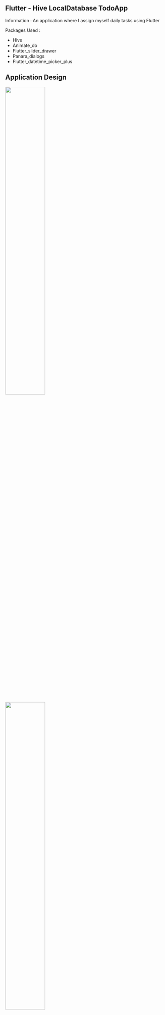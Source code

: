 ## Flutter - Hive LocalDatabase TodoApp

Information :
  An application where I assign myself daily tasks using Flutter 
 
Packages Used :
- Hive
- Animate_do
- Flutter_slider_drawer
- Panara_dialogs
- Flutter_datetime_picker_plus

 ## Application Design <br>
<img src="https://i.hizliresim.com/pty6361.png" width="50%"><br>
<img src="https://i.hizliresim.com/5bwoj44.png" width="50%">
<img src="https://i.hizliresim.com/rzrabt4.png" width="50%">

